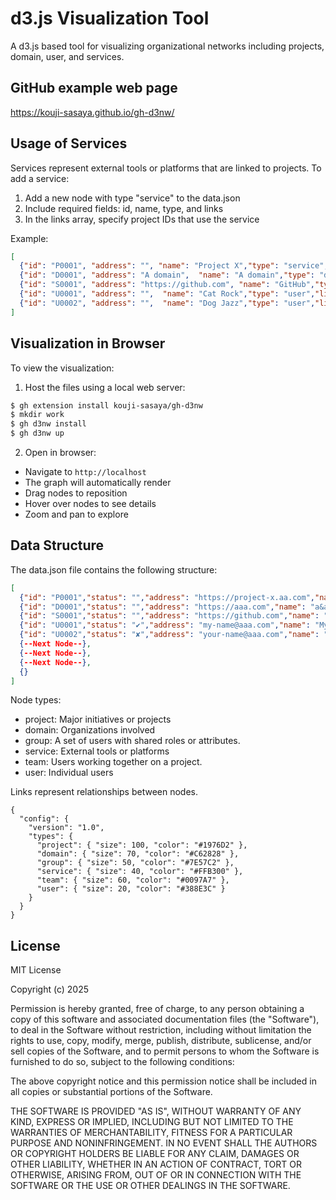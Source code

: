 # d3.js Visualization Tool

A d3.js based tool for visualizing organizational networks including projects, domain, user, and services.


## GitHub example web page

https://kouji-sasaya.github.io/gh-d3nw/

## Usage of Services

Services represent external tools or platforms that are linked to projects. To add a service:

1. Add a new node with type "service" to the data.json
2. Include required fields: id, name, type, and links
3. In the links array, specify project IDs that use the service

Example:
```json
[
  {"id": "P0001", "address": "", "name": "Project X","type": "service","links": []},
  {"id": "D0001", "address": "A domain",  "name": "A domain","type": "domain","links": ["P0001"]},
  {"id": "S0001", "address": "https://github.com", "name": "GitHub","type": "service","links": ["P0001", "D0001"]},
  {"id": "U0001", "address": "",  "name": "Cat Rock","type": "user","links": ["P0001", "D0001", "S0001"]},
  {"id": "U0002", "address": "",  "name": "Dog Jazz","type": "user","links": ["P0001", "D0001", "S0001"]}
]
```

## Visualization in Browser

To view the visualization:

1. Host the files using a local web server:
```bash
$ gh extension install kouji-sasaya/gh-d3nw
$ mkdir work
$ gh d3nw install
$ gh d3nw up
```

2. Open in browser:
- Navigate to `http://localhost`
- The graph will automatically render
- Drag nodes to reposition
- Hover over nodes to see details
- Zoom and pan to explore

## Data Structure

The data.json file contains the following structure:

```json
[
  {"id": "P0001","status": "","address": "https://project-x.aa.com","name": "Project-X","type": "project","links": [""]},
  {"id": "D0001","status": "","address": "https://aaa.com","name": "a&a&a","type": "domain","links": ["P0001)"]},
  {"id": "S0001","status": "","address": "https://github.com","name": "github","type": "service","links": ["P0001)"]},
  {"id": "U0001","status": "✔","address": "my-name@aaa.com","name": "My Name","type": "user","links": ["P0001", "D0001", "S0001"]},
  {"id": "U0002","status": "✘","address": "your-name@aaa.com","name": "Your Name","type": "user","links": ["P0001", "D0001", "S0001"]},
  {--Next Node--},
  {--Next Node--},
  {--Next Node--},
  {}
]
```

Node types:
- project: Major initiatives or projects
- domain: Organizations involved
- group: A set of users with shared roles or attributes.
- service: External tools or platforms
- team: Users working together on a project.
- user: Individual users

Links represent relationships between nodes.

```
{
  "config": {
    "version": "1.0",
    "types": {
      "project": { "size": 100, "color": "#1976D2" },
      "domain": { "size": 70, "color": "#C62828" },
      "group": { "size": 50, "color": "#7E57C2" },
      "service": { "size": 40, "color": "#FFB300" },
      "team": { "size": 60, "color": "#0097A7" },
      "user": { "size": 20, "color": "#388E3C" }
    }
  }
}
```

## License

MIT License

Copyright (c) 2025

Permission is hereby granted, free of charge, to any person obtaining a copy
of this software and associated documentation files (the "Software"), to deal
in the Software without restriction, including without limitation the rights
to use, copy, modify, merge, publish, distribute, sublicense, and/or sell
copies of the Software, and to permit persons to whom the Software is
furnished to do so, subject to the following conditions:

The above copyright notice and this permission notice shall be included in all
copies or substantial portions of the Software.

THE SOFTWARE IS PROVIDED "AS IS", WITHOUT WARRANTY OF ANY KIND, EXPRESS OR
IMPLIED, INCLUDING BUT NOT LIMITED TO THE WARRANTIES OF MERCHANTABILITY,
FITNESS FOR A PARTICULAR PURPOSE AND NONINFRINGEMENT. IN NO EVENT SHALL THE
AUTHORS OR COPYRIGHT HOLDERS BE LIABLE FOR ANY CLAIM, DAMAGES OR OTHER
LIABILITY, WHETHER IN AN ACTION OF CONTRACT, TORT OR OTHERWISE, ARISING FROM,
OUT OF OR IN CONNECTION WITH THE SOFTWARE OR THE USE OR OTHER DEALINGS IN THE
SOFTWARE.